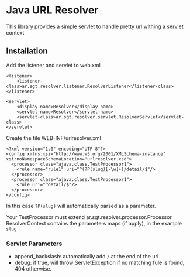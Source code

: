 Java URL Resolver
==================

This library provides a simple servlet to handle pretty url withing a servlet context

Installation
-------------

Add the listener and servlet to web.xml

	<listener>
		<listener-class>ar.sgt.resolver.listener.ResolverListener</listener-class>
	</listener>	

	<servlet>
		<display-name>Resolver</display-name>
		<servlet-name>Resolver</servlet-name>
		<servlet-class>ar.sgt.resolver.servlet.ResolverServlet</servlet-class>
	</servlet>

Create the file WEB-INF/urlresolver.xml

    <?xml version="1.0" encoding="UTF-8"?>
    <config xmlns:xsi="http://www.w3.org/2001/XMLSchema-instance" xsi:noNamespaceSchemaLocation="urlresolver.xsd">
      <processor class="ajava.class.TestProcessor1">
        <rule name="rule1" uri="^(?P(slug)[-\w]+)/detail/$"/>
      </processor>
      <processor class="ajava.class.TestProcessor1">
        <rule uri="^detail/$"/>
      </processor>  
    </config>

In this case `?P(slug)` will automatically parsed as a parameter.

Your TestProcessor must extend ar.sgt.resolver.processor.Processor
ResolverContext contains the parameters maps (if apply), in the example `slug`

### Servlet Parameters

* append_backslash: automatically add `/` at the end of the url
* debug: if true, will throw ServletException if no matching fule is found, 404 otherwise.
